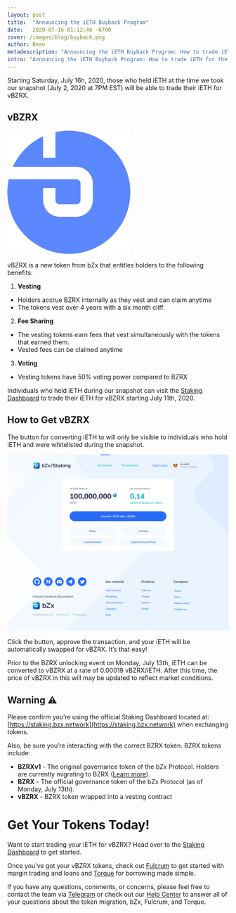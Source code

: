 ```yaml
---
layout: post
title:  "Announcing the iETH Buyback Program"
date:   2020-07-16 01:12:46 -0700
cover: /images/blog/buyback.png
author: Bean
metadescription: "Announcing the iETH Buyback Program: How to trade iETH for the vBZRX Vesting Token"
intro: "Announcing the iETH Buyback Program: How to trade iETH for the vBZRX Vesting Token"
---
```


Starting Saturday, July 16h, 2020, those who held iETH at the time we took our snapshot (July 2, 2020 at 7PM EST) will be able to trade their iETH for vBZRX.

## vBZRX

![](/images/blog/VBZRX.png)

vBZRX is a new token from bZx that entitles holders to the following benefits:

1. **Vesting**
*   Holders accrue BZRX internally as they vest and can claim anytime
*   The tokens vest over 4 years with a six month cliff.
2. **Fee Sharing**
*   The vesting tokens earn fees that vest simultaneously with the tokens that earned them.
*   Vested fees can be claimed anytime
3. **Voting**
*   Vesting tokens have 50% voting power compared to BZRX

Individuals who held iETH during our snapshot can visit the [Staking Dashboard](https://staking.bzx.network) to trade their iETH for vBZRX starting July 11th, 2020.


## How to Get vBZRX

The button for converting iETH to will only be visible to individuals who hold iETH and were whitelisted during the snapshot.

![](/images/blog/ieth-buyback.png)

Click the button, approve the transaction, and your iETH will be automatically swapped for vBZRX. It’s that easy!

Prior to the BZRX unlocking event on Monday, July 13th, iETH can be converted to vBZRX at a rate of 0.00019 vBZRX/iETH. After this time, the price of vBZRX in this will may be updated to reflect market conditions.


## Warning ⚠️

Please confirm you’re using the official Staking Dashboard located at: [https://staking.bzx.network](https://staking.bzx.network) when exchanging tokens.

Also, be sure you’re interacting with the correct BZRX token. BZRX tokens include:

*   **BZRXv1** - The original governance token of the bZx Protocol. Holders are currently migrating to BZRX ([Learn more](https://bzx.network/blog/bzrxv1-token-migration)).
*   **BZRX** - The official governance token of the bZx Protocol (as of Monday, July 13th).
*   **vBZRX** - BZRX token wrapped into a vesting contract


# Get Your Tokens Today!

Want to start trading your iETH for vBZRX? Head over to the [Staking Dashboard](https://staking.bzx.network) to get started.

Once you’ve got your vBZRX tokens, check out [Fulcrum](https://fulcrum.trade/) to get started with margin trading and loans and [Torque](https://torque.loans/) for borrowing made simple.

If you have any questions, comments, or concerns, please feel free to contact the team via [Telegram](https://t.me/b0xNet) or check out our [Help Center](https://help.bzx.network/en/) to answer all of your questions about the token migration, bZx, Fulcrum, and Torque.
